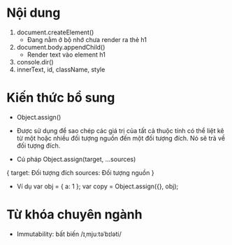 # Nội dung 

1. document.createElement()
    - Đang nằm ở bộ nhớ chưa render ra thẻ h1
2. document.body.appendChild()
    - Render text vào element h1
3. console.dir()
4. innerText, id, className, style

# Kiến thức bổ sung

* Object.assign()

- Được sử dụng để sao chép các giá trị của tất cả thuộc tính có thể liệt kê từ một hoặc nhiều đối tượng nguồn đến một đối tượng đích. Nó sẽ trả về đối tượng đích. 

- Cú pháp
Object.assign(target, ...sources)

{
    target: Đối tượng đích
    sources: Đối tượng nguồn
}

- Ví dụ
var obj = { a: 1 };
var copy = Object.assign({}, obj);

# Từ khóa chuyên ngành 

- Immutability: bất biến 
/ɪˌmjuːtəˈbɪləti/